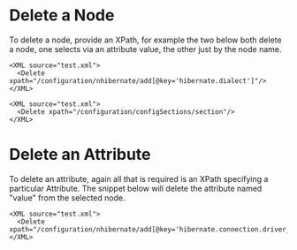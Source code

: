 # Delete a Node #
To delete a node, provide an XPath, for example the two below both delete a node, one selects via an attribute value, the other just by the node name.

```
<XML source="test.xml">
  <Delete xpath="/configuration/nhibernate/add[@key='hibernate.dialect']"/>
</XML>
```

```
<XML source="test.xml">
  <Delete xpath="/configuration/configSections/section"/>
</XML>
```

# Delete an Attribute #
To delete an attribute, again all that is required is an XPath specifying a particular Attribute.  The snippet below will delete the attribute named "value" from the selected node.

```
<XML source="test.xml">
  <Delete xpath="/configuration/nhibernate/add[@key='hibernate.connection.driver_class']/@value"/>
</XML>
```
